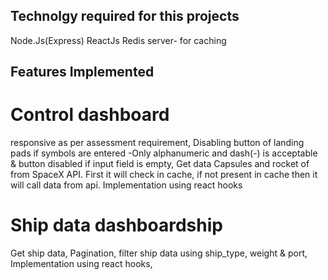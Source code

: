 ## Technolgy required for this projects
Node.Js(Express)
ReactJs
Redis server- for caching


## Features Implemented

# Control dashboard
responsive as per assessment requirement,
Disabling button of landing pads if symbols are entered -Only alphanumeric and dash(-) is acceptable & button disabled if input field is empty,
Get data Capsules and rocket of from SpaceX API. First it will check in cache, if not present in cache then it will call data from api.
Implementation using react hooks

# Ship data dashboardship

Get ship data,
Pagination,
filter ship data using ship_type, weight & port,
Implementation using react hooks,





